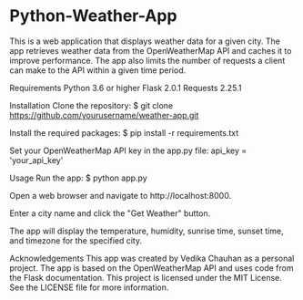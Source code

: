 # Python-Weather-App
This is a web application that displays weather data for a given city. The app retrieves weather data from the OpenWeatherMap API and caches it to improve performance. The app also limits the number of requests a client can make to the API within a given time period.

Requirements
Python 3.6 or higher
Flask 2.0.1
Requests 2.25.1

Installation
Clone the repository:
$ git clone https://github.com/yourusername/weather-app.git

Install the required packages:
$ pip install -r requirements.txt

Set your OpenWeatherMap API key in the app.py file:
api_key = 'your_api_key'

Usage
Run the app:
$ python app.py

Open a web browser and navigate to http://localhost:8000.

Enter a city name and click the "Get Weather" button.

The app will display the temperature, humidity, sunrise time, sunset time, and timezone for the specified city.

Acknowledgements
This app was created by Vedika Chauhan as a personal project. The app is based on the OpenWeatherMap API and uses code from the Flask documentation. This project is licensed under the MIT License. See the LICENSE file for more information.
